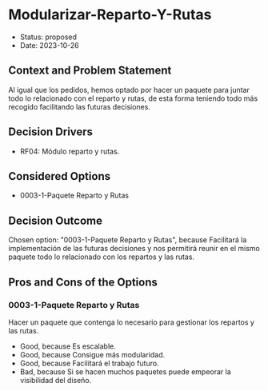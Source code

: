 # Modularizar-Reparto-Y-Rutas

* Status: proposed
* Date: 2023-10-26

## Context and Problem Statement

Al igual que los pedidos, hemos optado por hacer un paquete para juntar todo lo relacionado con el reparto y rutas, de esta forma teniendo todo más recogido facilitando las futuras decisiones.

## Decision Drivers

* RF04: Módulo reparto y rutas.

## Considered Options

* 0003-1-Paquete Reparto y Rutas

## Decision Outcome

Chosen option: "0003-1-Paquete Reparto y Rutas", because Facilitará la implementación de las futuras decisiones y nos permitirá reunir en el mismo paquete todo lo relacionado con los repartos y las rutas.

## Pros and Cons of the Options

### 0003-1-Paquete Reparto y Rutas

Hacer un paquete que contenga lo necesario para gestionar los repartos y las rutas.

* Good, because Es escalable.
* Good, because Consigue más modularidad.
* Good, because Facilitará el trabajo futuro.
* Bad, because Si se hacen muchos paquetes puede empeorar la visibilidad del diseño.
